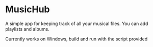 # MusicHub

A simple app for keeping track of all your musical files.
You can add playlists and albums.

Currently works on Windows, build and run with the script provided
